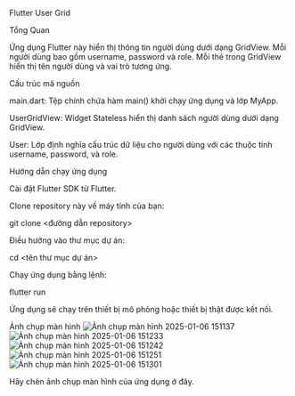 Flutter User Grid

Tổng Quan

Ứng dụng Flutter này hiển thị thông tin người dùng dưới dạng GridView. Mỗi người dùng bao gồm username, password và role. Mỗi thẻ trong GridView hiển thị tên người dùng và vai trò tương ứng.

Cấu trúc mã nguồn

main.dart: Tệp chính chứa hàm main() khởi chạy ứng dụng và lớp MyApp.

UserGridView: Widget Stateless hiển thị danh sách người dùng dưới dạng GridView.

User: Lớp định nghĩa cấu trúc dữ liệu cho người dùng với các thuộc tính username, password, và role.

Hướng dẫn chạy ứng dụng

Cài đặt Flutter SDK từ Flutter.

Clone repository này về máy tính của bạn:

git clone <đường dẫn repository>

Điều hướng vào thư mục dự án:

cd <tên thư mục dự án>

Chạy ứng dụng bằng lệnh:

flutter run

Ứng dụng sẽ chạy trên thiết bị mô phỏng hoặc thiết bị thật được kết nối.

Ảnh chụp màn hình
![Ảnh chụp màn hình 2025-01-06 151137](https://github.com/user-attachments/assets/8dbfe4b8-ab7d-465b-ab11-62f851443c35)
![Ảnh chụp màn hình 2025-01-06 151233](https://github.com/user-attachments/assets/c0de108f-f183-493b-9ef6-d74ed0136822)
![Ảnh chụp màn hình 2025-01-06 151242](https://github.com/user-attachments/assets/245c23b9-4eb0-4673-9f9c-5e9a11c67446)
![Ảnh chụp màn hình 2025-01-06 151251](https://github.com/user-attachments/assets/0609b300-4540-447a-823f-6f3eb3da7db7)
![Ảnh chụp màn hình 2025-01-06 151301](https://github.com/user-attachments/assets/cafc8f44-eab6-49c7-a980-b4cd87602ef4)

Hãy chèn ảnh chụp màn hình của ứng dụng ở đây.
